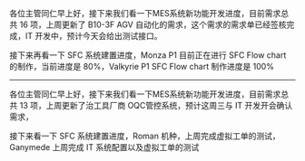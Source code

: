 各位主管同仁早上好，接下来我们看一下MES系统新功能开发进度，目前需求总共 16 项，上周更新了 B10-3F AGV 自动化的需求，这个需求的需求单已经签核完成，IT 开发中，预计今天会给出测试接口。

接下来再看一下 SFC 系统建置进度，Monza P1 目前正在进行 SFC Flow chart 的制作，当前进度是 80%，Valkyrie P1 SFC Flow chart 制作进度是 100%

---

各位主管同仁早上好，接下来我们看一下MES系统新功能开发进度，目前需求总共 13 项，上周更新了治工具厂商 OQC管控系统，预计这周三与 IT 开发开会确认需求，

接下来看一下 SFC 系统建置进度，Roman 机种，上周完成虚拟工单的测试，Ganymede 上周完成 IT 系统配置以及虚拟工单的测试